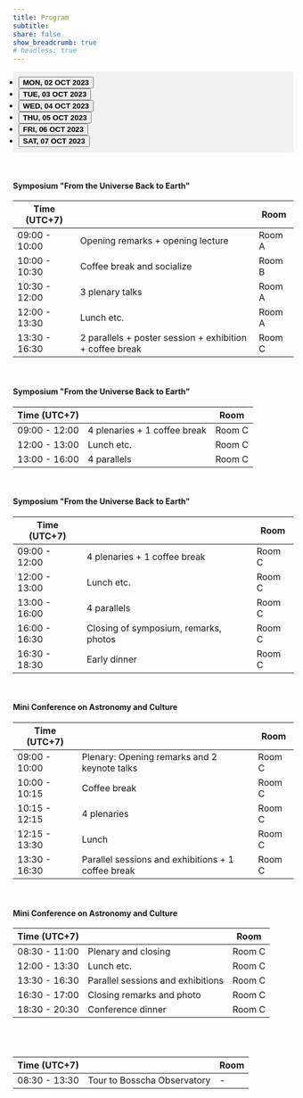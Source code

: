 ```yaml
---
title: Program
subtitle:
share: false
show_breadcrumb: true
# headless: true
---
```


<head>
    <!-- <link href="https://cdn.jsdelivr.net/npm/bootstrap@5.3.0/dist/css/bootstrap.min.css" rel="stylesheet" integrity="sha384-9ndCyUaIbzAi2FUVXJi0CjmCapSmO7SnpJef0486qhLnuZ2cdeRhO02iuK6FUUVM" crossorigin="anonymous"> -->
</head>

<style>
  /* Custom styles for nav-tabs */
  .nav-tabs {
    background-color: #f1f1f1;
    padding: 10px;
    border-radius: 5px;
  }
</style>


<!-- <div class="container"> -->
  <ul class="nav nav-tabs justify-content-around mb-3" id="program-tab" role="tablist">
    <li class="nav-item" role="presentation">
      <button class="nav-link active" id="day-1-tab" data-bs-toggle="tab" data-bs-target="#program-day-1" type="button" role="tab" aria-controls="pills-home" aria-selected="true"><b>MON, 02 OCT 2023</b></button>
    </li>
    <li class="nav-item" role="presentation">
      <button class="nav-link" id="day-2-tab" data-bs-toggle="tab" data-bs-target="#program-day-2" type="button" role="tab" aria-controls="pills-profile" aria-selected="false"><b>TUE, 03 OCT 2023</b></button>
    </li>
    <li class="nav-item" role="presentation">
      <button class="nav-link" id="day-3-tab" data-bs-toggle="tab" data-bs-target="#program-day-3" type="button" role="tab" aria-controls="pills-contact" aria-selected="false"><b>WED, 04 OCT 2023</b></button>
    </li>
    <li class="nav-item" role="presentation">
      <button class="nav-link" id="day-4-tab" data-bs-toggle="tab" data-bs-target="#program-day-4" type="button" role="tab" aria-controls="pills-disabled" aria-selected="false"><b>THU, 05 OCT 2023</b></button>
    </li>
    <li class="nav-item" role="presentation">
      <button class="nav-link" id="day-5-tab" data-bs-toggle="tab" data-bs-target="#program-day-5" type="button" role="tab" aria-controls="pills-disabled" aria-selected="false"><b>FRI, 06 OCT 2023</b></button>
    </li>
    <li class="nav-item" role="presentation">
      <button class="nav-link" id="day-6-tab" data-bs-toggle="tab" data-bs-target="#program-day-6" type="button" role="tab" aria-controls="pills-disabled" aria-selected="false"><b>SAT, 07 OCT 2023</b></button>
    </li>
  </ul>
  <div class="tab-content" id="pills-tabContent">
    <div class="tab-pane fade show active" id="program-day-1" role="tabpanel" aria-labelledby="day-1-tab" tabindex="0">
    <br>
    <h4 class="text-primary">Symposium "From the Universe Back to Earth"</h4>
    <table class="table table-striped">
        <thead>
          <tr>
            <th scope="col">Time (UTC+7)</th>
            <th scope="col"></th>
            <th scope="col">Room</th>
          </tr>
        </thead>
        <tbody class="table-group-divider">
          <tr>
            <td>09:00 - 10:00</td>
            <td>Opening remarks + opening lecture</td>
            <td>Room A</td>
          </tr>
          <tr>
            <td>10:00 - 10:30</td>
            <td>Coffee break and socialize</td>
            <td>Room B</td>
          </tr>
          <tr>
            <td >10:30 - 12:00</td>
            <td>3 plenary talks</td>
            <td>Room A</td>
          </tr>
          <tr>
            <td>12:00 - 13:30</td>
            <td>Lunch etc.</td>
            <td>Room A</td>
          </tr>
          <tr>
            <td>13:30 - 16:30</td>
            <td>2 parallels + poster session + exhibition + coffee break</td>
            <td>Room C</td>
          </tr>
        </tbody>
    </table>
    </div>
    <div class="tab-pane fade" id="program-day-2" role="tabpanel" aria-labelledby="day-2-tab" tabindex="0">
    <br>
    <h4 class="text-primary">Symposium "From the Universe Back to Earth"</h4>
      <table class="table table-striped">
        <thead>
          <tr>
            <th scope="col">Time (UTC+7)</th>
            <th scope="col"></th>
            <th scope="col">Room</th>
          </tr>
        </thead>
        <tbody class="table-group-divider">
          <tr>
            <td>09:00 - 12:00</td>
            <td>4 plenaries + 1 coffee break</td>
            <td>Room C</td>
          </tr>
          <tr>
            <td>12:00 - 13:00</td>
            <td>Lunch etc.</td>
            <td>Room C</td>
          </tr>
          <tr>
            <td>13:00 - 16:00</td>
            <td>4 parallels</td>
            <td>Room C</td>
          </tr>
          <!-- <tr>
            <td>16:00 - 16:30</td>
            <td>Closing of symposium, remarks, photos</td>
            <td>Room C</td>
          </tr>
          <tr>
            <td>16:30 - 18:30</td>
            <td>Early dinner</td>
            <td>Room C</td>
          </tr> -->
        </tbody>
      </table>
    </div>
    <div class="tab-pane fade" id="program-day-3" role="tabpanel" aria-labelledby="day-3-tab" tabindex="0">
    <br>
    <h4 class="text-primary">Symposium "From the Universe Back to Earth"</h4>
    <table class="table table-striped">
        <thead>
          <tr>
            <th scope="col">Time (UTC+7)</th>
            <th scope="col"></th>
            <th scope="col">Room</th>
          </tr>
        </thead>
        <tbody class="table-group-divider">
          <tr>
            <td>09:00 - 12:00</td>
            <td>4 plenaries + 1 coffee break</td>
            <td>Room C</td>
          </tr>
          <tr>
            <td>12:00 - 13:00</td>
            <td>Lunch etc.</td>
            <td>Room C</td>
          </tr>
          <tr>
            <td>13:00 - 16:00</td>
            <td>4 parallels</td>
            <td>Room C</td>
          </tr>
          <tr>
            <td>16:00 - 16:30</td>
            <td>Closing of symposium, remarks, photos</td>
            <td>Room C</td>
          </tr>
          <tr>
            <td>16:30 - 18:30</td>
            <td>Early dinner</td>
            <td>Room C</td>
          </tr>
        </tbody>
      </table>
    </div>
    <div class="tab-pane fade" id="program-day-4" role="tabpanel" aria-labelledby="day-4-tab" tabindex="0">
    <br>
    <h4 class="text-primary">Mini Conference on Astronomy and Culture</h4>
    <table class="table table-striped">
        <thead>
          <tr>
            <th scope="col">Time (UTC+7)</th>
            <th scope="col"></th>
            <th scope="col">Room</th>
          </tr>
        </thead>
        <tbody class="table-group-divider">
          <tr>
            <td>09:00 - 10:00</td>
            <td>Plenary: Opening remarks and 2 keynote talks</td>
            <td>Room C</td>
          </tr>
          <tr>
            <td>10:00 - 10:15</td>
            <td>Coffee break</td>
            <td>Room C</td>
          </tr>
          <tr>
            <td>10:15 - 12:15</td>
            <td>4 plenaries</td>
            <td>Room C</td>
          </tr>
          <tr>
            <td>12:15 - 13:30</td>
            <td>Lunch</td>
            <td>Room C</td>
          </tr>
          <tr>
            <td>13:30 - 16:30</td>
            <td>Parallel sessions and exhibitions + 1 coffee break</td>
            <td>Room C</td>
          </tr>
        </tbody>
      </table>
    </div>
    <div class="tab-pane fade" id="program-day-5" role="tabpanel" aria-labelledby="day-5-tab" tabindex="0">
    <br>
    <h4 class="text-primary">Mini Conference on Astronomy and Culture</h4>
    <table class="table table-striped">
        <thead>
          <tr>
            <th scope="col">Time (UTC+7)</th>
            <th scope="col"></th>
            <th scope="col">Room</th>
          </tr>
        </thead>
        <tbody class="table-group-divider">
          <tr>
            <td>08:30 - 11:00</td>
            <td>Plenary and closing</td>
            <td>Room C</td>
          </tr>
          <tr>
            <td>12:00 - 13:30</td>
            <td>Lunch etc.</td>
            <td>Room C</td>
          </tr>
          <tr>
            <td>13:30 - 16:30</td>
            <td>Parallel sessions and exhibitions</td>
            <td>Room C</td>
          </tr>
          <tr>
            <td>16:30 - 17:00</td>
            <td>Closing remarks and photo</td>
            <td>Room C</td>
          </tr>
          <tr>
            <td>18:30 - 20:30</td>
            <td>Conference dinner</td>
            <td>Room C</td>
          </tr>
        </tbody>
      </table>
    </div>
    <div class="tab-pane fade" id="program-day-6" role="tabpanel" aria-labelledby="day-6-tab" tabindex="0">
    <br>
    <br>
    <h4 class="text-primary"></h4>
    <table class="table table-striped">
        <thead>
          <tr>
            <th scope="col">Time (UTC+7)</th>
            <th scope="col"></th>
            <th scope="col">Room</th>
          </tr>
        </thead>
        <tbody class="table-group-divider">
          <tr>
            <td>08:30 - 13:30</td>
            <td>Tour to Bosscha Observatory</td>
            <td>-</td>
          </tr>
        </tbody>
      </table>
    </div>
  </div>
<!-- </div> -->

<script src="https://cdn.jsdelivr.net/npm/bootstrap@5.3.0/dist/js/bootstrap.bundle.min.js" integrity="sha384-geWF76RCwLtnZ8qwWowPQNguL3RmwHVBC9FhGdlKrxdiJJigb/j/68SIy3Te4Bkz" crossorigin="anonymous"></script>